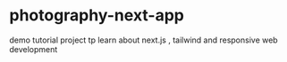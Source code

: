 # photography-next-app
demo tutorial project tp learn about next.js , tailwind and responsive web development
